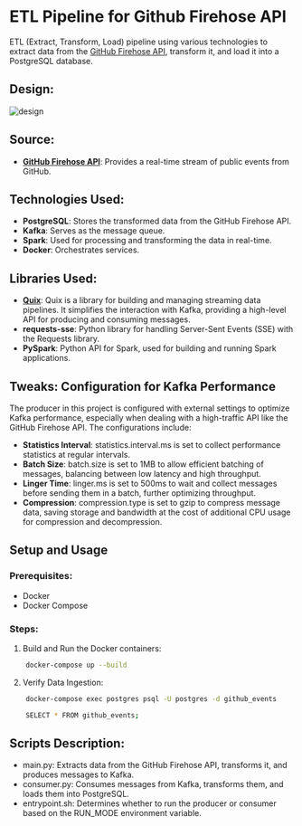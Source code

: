 # ETL Pipeline for Github Firehose API
ETL (Extract, Transform, Load) pipeline using various technologies to extract data from the [GitHub Firehose API](https://github-firehose.libraries.io/), transform it, and load it into a PostgreSQL database.

## Design:
![design](https://github.com/user-attachments/assets/4f6eb644-afe4-4d38-870b-a371551f3512)

## Source:
- **[GitHub Firehose API](https://github-firehose.libraries.io/)**: Provides a real-time stream of public events from GitHub.

## Technologies Used:
- **PostgreSQL**: Stores the transformed data from the GitHub Firehose API.
- **Kafka**: Serves as the message queue.
- **Spark**: Used for processing and transforming the data in real-time.
- **Docker**: Orchestrates services.

## Libraries Used:
- **[Quix](https://quix.io/docs/quix-streams/api-reference/kafka.html#consumerconsumer_group_metadata)**: Quix is a library for building and managing streaming data pipelines. It simplifies the interaction with Kafka, providing a high-level API for producing and consuming messages.
- **requests-sse**: Python library for handling Server-Sent Events (SSE) with the Requests library.
- **PySpark**: Python API for Spark, used for building and running Spark applications.

## Tweaks: Configuration for Kafka Performance

The producer in this project is configured with external settings to optimize Kafka performance, especially when dealing with a high-traffic API like the GitHub Firehose API. The configurations include:

- **Statistics Interval**: statistics.interval.ms is set to collect performance statistics at regular intervals.
- **Batch Size**: batch.size is set to 1MB to allow efficient batching of messages, balancing between low latency and high throughput.
- **Linger Time**: linger.ms is set to 500ms to wait and collect messages before sending them in a batch, further optimizing throughput.
- **Compression**: compression.type is set to gzip to compress message data, saving storage and bandwidth at the cost of additional CPU usage for compression and decompression.

## Setup and Usage
### Prerequisites:
- Docker
- Docker Compose

### Steps:
1. Build and Run the Docker containers:
```sh
    docker-compose up --build
```

2.	Verify Data Ingestion:
```sh
    docker-compose exec postgres psql -U postgres -d github_events
```
```sh
    SELECT * FROM github_events;
```

## Scripts Description:
- main.py: Extracts data from the GitHub Firehose API, transforms it, and produces messages to Kafka.
- consumer.py: Consumes messages from Kafka, transforms them, and loads them into PostgreSQL.
- entrypoint.sh: Determines whether to run the producer or consumer based on the RUN_MODE environment variable.